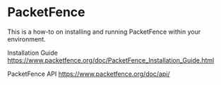 # PacketFence

This is a how-to on installing and running PacketFence within your environment.


Installation Guide
https://www.packetfence.org/doc/PacketFence_Installation_Guide.html

PacketFence API
https://www.packetfence.org/doc/api/
